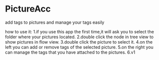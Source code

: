 # PictureAcc
add tags to pictures and manage your tags easily

how to use it:
1.if you use this app the first time,it will ask you to select the folder where your pictures  located.
2.double click the node in tree view to show pictures in flow view.
3.double click the picture to select it.
4.on the left you can add or remove tags of the selected picture.
5.on the right you can manage the tags that you have attached to the pictures.
6.v1
